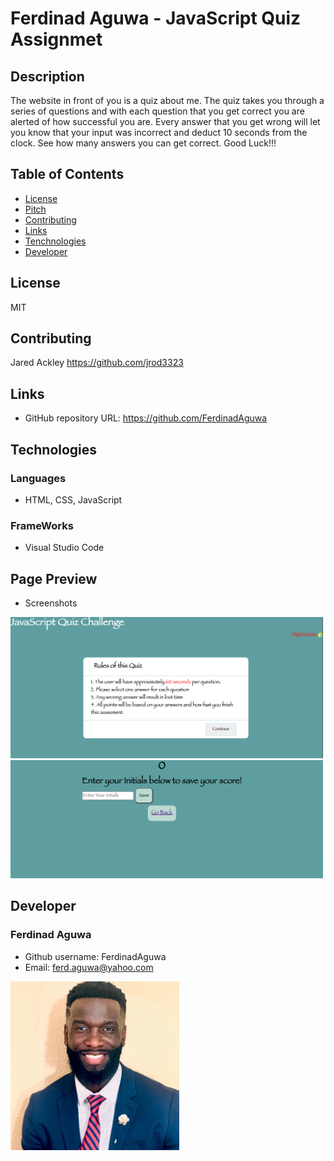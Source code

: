 # Ferdinad Aguwa - JavaScript Quiz Assignmet
## Description
The website in front of you is a quiz about me. The quiz takes you through a series of questions and with each question that you get correct you are alerted of how successful you are. Every answer that you get wrong will let you know that your input was incorrect and deduct 10 seconds from the clock. See how many answers you can get correct. Good Luck!!!

## Table of Contents
* [License](#license)
* [Pitch](#pitch)
* [Contributing](#contributing)
* [Links](#Links)
* [Tenchnologies](#Technologies)
* [Developer](#Developer)
## License
MIT
## Contributing
Jared Ackley
https://github.com/jrod3323
## Links
* GitHub repository URL: https://github.com/FerdinadAguwa
## Technologies
### Languages
* HTML, CSS, JavaScript
### FrameWorks
* Visual Studio Code
## Page Preview
* Screenshots

<img src= "images/Screen Shot 2020-11-07 at 10.24.52 PM.png"
alt= "Password Generator picture"
width=500px
/>
<img src= "images/Screen Shot 2020-11-07 at 10.25.09 PM.png"
alt= "Pictures with the prompts in action"
width= 500px
/>



## Developer
### Ferdinad Aguwa 
* Github username: FerdinadAguwa
* Email: ferd.aguwa@yahoo.com

<img src= "images/0.jpeg"
     alt="Contributer Photo"
     width=270px
     style="float: left; margin-right: 10px;"/>